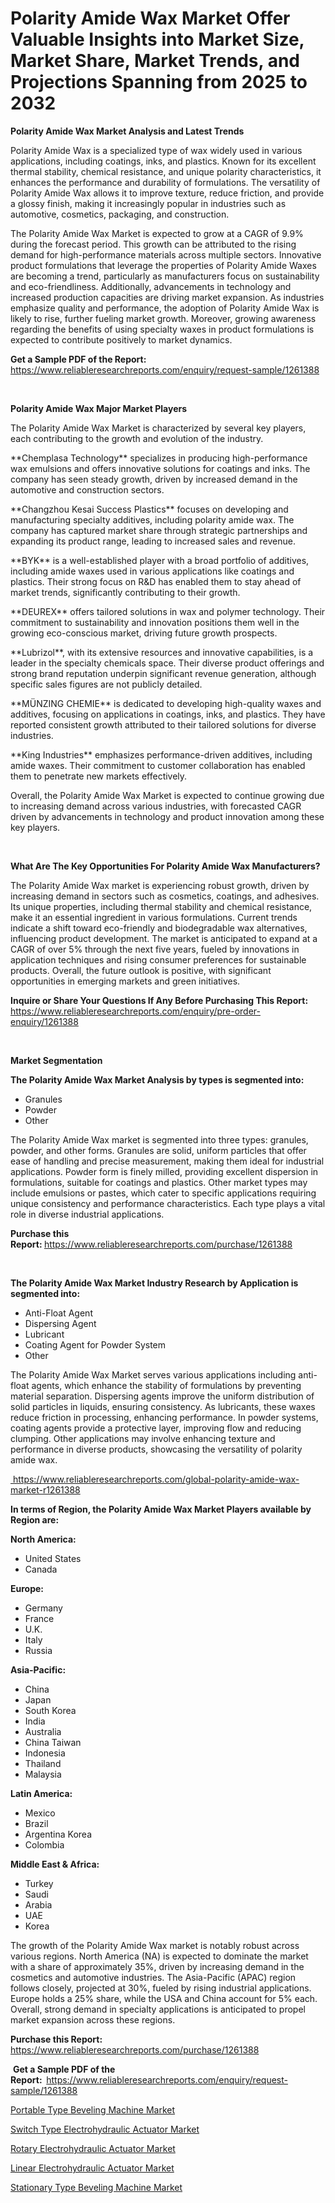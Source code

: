 <p><h1>Polarity Amide Wax Market Offer Valuable Insights into Market Size, Market Share, Market Trends, and Projections Spanning from 2025 to 2032</h1></p><p><strong>Polarity Amide Wax Market Analysis and Latest Trends</strong></p>
<p><p>Polarity Amide Wax is a specialized type of wax widely used in various applications, including coatings, inks, and plastics. Known for its excellent thermal stability, chemical resistance, and unique polarity characteristics, it enhances the performance and durability of formulations. The versatility of Polarity Amide Wax allows it to improve texture, reduce friction, and provide a glossy finish, making it increasingly popular in industries such as automotive, cosmetics, packaging, and construction.</p><p>The Polarity Amide Wax Market is expected to grow at a CAGR of 9.9% during the forecast period. This growth can be attributed to the rising demand for high-performance materials across multiple sectors. Innovative product formulations that leverage the properties of Polarity Amide Waxes are becoming a trend, particularly as manufacturers focus on sustainability and eco-friendliness. Additionally, advancements in technology and increased production capacities are driving market expansion. As industries emphasize quality and performance, the adoption of Polarity Amide Wax is likely to rise, further fueling market growth. Moreover, growing awareness regarding the benefits of using specialty waxes in product formulations is expected to contribute positively to market dynamics.</p></p>
<p><strong>Get a Sample PDF of the Report:&nbsp;</strong> <a href="https://www.reliableresearchreports.com/enquiry/request-sample/1261388?utm_campaign=16&utm_medium=2&utm_source=Github&utm_content=ia&utm_term=28022025&utm_id=polarity-amide-wax">https://www.reliableresearchreports.com/enquiry/request-sample/1261388</a></p>
<p>&nbsp;</p>
<p><strong>Polarity Amide Wax Major Market Players</strong></p>
<p><p>The Polarity Amide Wax Market is characterized by several key players, each contributing to the growth and evolution of the industry. </p><p>**Chemplasa Technology** specializes in producing high-performance wax emulsions and offers innovative solutions for coatings and inks. The company has seen steady growth, driven by increased demand in the automotive and construction sectors. </p><p>**Changzhou Kesai Success Plastics** focuses on developing and manufacturing specialty additives, including polarity amide wax. The company has captured market share through strategic partnerships and expanding its product range, leading to increased sales and revenue.</p><p>**BYK** is a well-established player with a broad portfolio of additives, including amide waxes used in various applications like coatings and plastics. Their strong focus on R&D has enabled them to stay ahead of market trends, significantly contributing to their growth.</p><p>**DEUREX** offers tailored solutions in wax and polymer technology. Their commitment to sustainability and innovation positions them well in the growing eco-conscious market, driving future growth prospects.</p><p>**Lubrizol**, with its extensive resources and innovative capabilities, is a leader in the specialty chemicals space. Their diverse product offerings and strong brand reputation underpin significant revenue generation, although specific sales figures are not publicly detailed.</p><p>**MÜNZING CHEMIE** is dedicated to developing high-quality waxes and additives, focusing on applications in coatings, inks, and plastics. They have reported consistent growth attributed to their tailored solutions for diverse industries.</p><p>**King Industries** emphasizes performance-driven additives, including amide waxes. Their commitment to customer collaboration has enabled them to penetrate new markets effectively.</p><p>Overall, the Polarity Amide Wax Market is expected to continue growing due to increasing demand across various industries, with forecasted CAGR driven by advancements in technology and product innovation among these key players.</p></p>
<p>&nbsp;</p>
<p><strong>What Are The Key Opportunities For Polarity Amide Wax Manufacturers?</strong></p>
<p><p>The Polarity Amide Wax market is experiencing robust growth, driven by increasing demand in sectors such as cosmetics, coatings, and adhesives. Its unique properties, including thermal stability and chemical resistance, make it an essential ingredient in various formulations. Current trends indicate a shift toward eco-friendly and biodegradable wax alternatives, influencing product development. The market is anticipated to expand at a CAGR of over 5% through the next five years, fueled by innovations in application techniques and rising consumer preferences for sustainable products. Overall, the future outlook is positive, with significant opportunities in emerging markets and green initiatives.</p></p>
<p><strong>Inquire or Share Your Questions If Any Before Purchasing This Report:</strong> <a href="https://www.reliableresearchreports.com/enquiry/pre-order-enquiry/1261388?utm_campaign=16&utm_medium=2&utm_source=Github&utm_content=ia&utm_term=28022025&utm_id=polarity-amide-wax">https://www.reliableresearchreports.com/enquiry/pre-order-enquiry/1261388</a></p>
<p>&nbsp;</p>
<p><strong>Market Segmentation</strong></p>
<p><strong>The Polarity Amide Wax Market Analysis by types is segmented into:</strong></p>
<p><ul><li>Granules</li><li>Powder</li><li>Other</li></ul></p>
<p><p>The Polarity Amide Wax market is segmented into three types: granules, powder, and other forms. Granules are solid, uniform particles that offer ease of handling and precise measurement, making them ideal for industrial applications. Powder form is finely milled, providing excellent dispersion in formulations, suitable for coatings and plastics. Other market types may include emulsions or pastes, which cater to specific applications requiring unique consistency and performance characteristics. Each type plays a vital role in diverse industrial applications.</p></p>
<p><strong>Purchase this Report:&nbsp;</strong><a href="https://www.reliableresearchreports.com/purchase/1261388?utm_campaign=16&utm_medium=2&utm_source=Github&utm_content=ia&utm_term=28022025&utm_id=polarity-amide-wax">https://www.reliableresearchreports.com/purchase/1261388</a></p>
<p>&nbsp;</p>
<p><strong>The Polarity Amide Wax Market Industry Research by Application is segmented into:</strong></p>
<p><ul><li>Anti-Float Agent</li><li>Dispersing Agent</li><li>Lubricant</li><li>Coating Agent for Powder System</li><li>Other</li></ul></p>
<p><p>The Polarity Amide Wax Market serves various applications including anti-float agents, which enhance the stability of formulations by preventing material separation. Dispersing agents improve the uniform distribution of solid particles in liquids, ensuring consistency. As lubricants, these waxes reduce friction in processing, enhancing performance. In powder systems, coating agents provide a protective layer, improving flow and reducing clumping. Other applications may involve enhancing texture and performance in diverse products, showcasing the versatility of polarity amide wax.</p></p>
<p><a href="https://www.reliableresearchreports.com/global-polarity-amide-wax-market-r1261388?utm_campaign=16&utm_medium=2&utm_source=Github&utm_content=ia&utm_term=28022025&utm_id=polarity-amide-wax">&nbsp;https://www.reliableresearchreports.com/global-polarity-amide-wax-market-r1261388</a></p>
<p><strong>In terms of Region, the Polarity Amide Wax Market Players available by Region are:</strong></p>
<p>
    <p> <strong> North America: </strong>
        <ul>
            <li>United States</li>
            <li>Canada</li>
        </ul>
        </p> 
    <p> <strong> Europe: </strong>
        <ul>
            <li>Germany</li>
            <li>France</li>
            <li>U.K.</li>
            <li>Italy</li>
            <li>Russia</li>
        </ul>
        </p> 
    <p> <strong> Asia-Pacific: </strong>
        <ul>
            <li>China</li>
            <li>Japan</li>
            <li>South Korea</li>
            <li>India</li>
            <li>Australia</li>
            <li>China Taiwan</li>
            <li>Indonesia</li>
            <li>Thailand</li>
            <li>Malaysia</li>
        </ul>
        </p> 
    <p> <strong> Latin America: </strong>
        <ul>
            <li>Mexico</li>
            <li>Brazil</li>
            <li>Argentina Korea</li>
            <li>Colombia</li>
        </ul>
        </p> 
    <p> <strong> Middle East & Africa: </strong>
        <ul>
            <li>Turkey</li>
            <li>Saudi</li>
            <li>Arabia</li>
            <li>UAE</li>
            <li>Korea</li>
        </ul>
    </p>
    </p>
<p><p>The growth of the Polarity Amide Wax market is notably robust across various regions. North America (NA) is expected to dominate the market with a share of approximately 35%, driven by increasing demand in the cosmetics and automotive industries. The Asia-Pacific (APAC) region follows closely, projected at 30%, fueled by rising industrial applications. Europe holds a 25% share, while the USA and China account for 5% each. Overall, strong demand in specialty applications is anticipated to propel market expansion across these regions.</p></p>
<p><strong>Purchase this Report: </strong><a href="https://www.reliableresearchreports.com/purchase/1261388?utm_campaign=16&utm_medium=2&utm_source=Github&utm_content=ia&utm_term=28022025&utm_id=polarity-amide-wax">https://www.reliableresearchreports.com/purchase/1261388</a></p>
<p>&nbsp;<strong>Get a Sample PDF of the Report:&nbsp;&nbsp;</strong><a href="https://www.reliableresearchreports.com/enquiry/request-sample/1261388?utm_campaign=16&utm_medium=2&utm_source=Github&utm_content=ia&utm_term=28022025&utm_id=polarity-amide-wax">https://www.reliableresearchreports.com/enquiry/request-sample/1261388</a></p>
<p><strong></strong></p>
<p><p><a href="https://github.com/mezokathleen834/Market-Research-Report-List-1/blob/main/portable-type-beveling-machine-market.md?utm_campaign=16&utm_medium=2&utm_source=Github&utm_content=ia&utm_term=28022025&utm_id=polarity-amide-wax">Portable Type Beveling Machine Market</a></p><p><a href="https://github.com/jerhoskinson197676/Market-Research-Report-List-1/blob/main/switch-type-electrohydraulic-actuator-market.md?utm_campaign=16&utm_medium=2&utm_source=Github&utm_content=ia&utm_term=28022025&utm_id=polarity-amide-wax">Switch Type Electrohydraulic Actuator Market</a></p><p><a href="https://github.com/shirleenfraker87/Market-Research-Report-List-1/blob/main/rotary-electrohydraulic-actuator-market.md?utm_campaign=16&utm_medium=2&utm_source=Github&utm_content=ia&utm_term=28022025&utm_id=polarity-amide-wax">Rotary Electrohydraulic Actuator Market</a></p><p><a href="https://github.com/norbeludie83/Market-Research-Report-List-1/blob/main/linear-electrohydraulic-actuator-market.md?utm_campaign=16&utm_medium=2&utm_source=Github&utm_content=ia&utm_term=28022025&utm_id=polarity-amide-wax">Linear Electrohydraulic Actuator Market</a></p><p><a href="https://github.com/bholdsfofie/Market-Research-Report-List-1/blob/main/stationary-type-beveling-machine-market.md?utm_campaign=16&utm_medium=2&utm_source=Github&utm_content=ia&utm_term=28022025&utm_id=polarity-amide-wax">Stationary Type Beveling Machine Market</a></p></p>